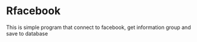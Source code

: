 # Rfacebook
This is simple program that connect to facebook, get information group and save to database
